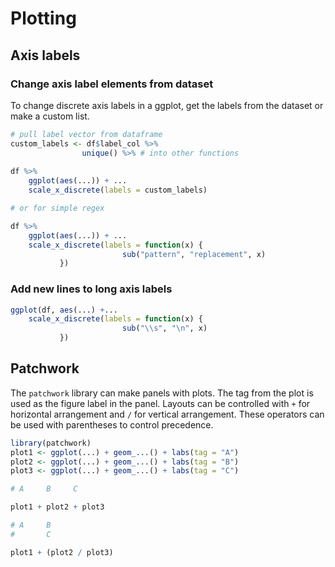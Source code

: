 # Plotting

## Axis labels

### Change axis label elements from dataset

To change discrete axis labels in a ggplot, get the labels from the dataset or
make a custom list.

```r
# pull label vector from dataframe
custom_labels <- df$label_col %>% 
                unique() %>% # into other functions
                
df %>%
    ggplot(aes(...)) + ...
    scale_x_discrete(labels = custom_labels)

# or for simple regex

df %>%
    ggplot(aes(...)) + ...
    scale_x_discrete(labels = function(x) {
                         sub("pattern", "replacement", x)
           })
```

### Add new lines to long axis labels

```r
ggplot(df, aes(...) +...
    scale_x_discrete(labels = function(x) {
                         sub("\\s", "\n", x)
           })
```

## Patchwork

The `patchwork` library can make panels with plots. The tag from the plot is
used as the figure label in the panel. Layouts can be controlled with `+` for
horizontal arrangement and `/` for vertical arrangement. These operators can be
used with parentheses to control precedence.

```r
library(patchwork)
plot1 <- ggplot(...) + geom_...() + labs(tag = "A")
plot2 <- ggplot(...) + geom_...() + labs(tag = "B")
plot3 <- ggplot(...) + geom_...() + labs(tag = "C")

# A     B     C

plot1 + plot2 + plot3

# A     B
#       C

plot1 + (plot2 / plot3)
```

